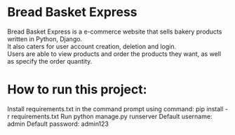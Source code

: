 # Bread Basket Express

Bread Basket Express is a e-commerce website that sells bakery products written in Python, Django.<br>
It also caters for user account creation, deletion and login.<br>
Users are able to view products and order the products they want, as well as specify the order quantity.

# How to run this project:

Install requirements.txt in the command prompt using command: pip install -r requirements.txt
Run python manage.py runserver
Default username: admin
Default password: admin123
